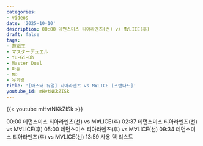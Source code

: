 ```yaml
---
categories:
- videos
date: '2025-10-10'
description: 00:00 데먼스미스 티아라멘츠(선) vs M∀LICE(후)
draft: false
tags:
- 遊戯王
- マスターデュエル
- Yu-Gi-Oh
- Master Duel
- 마듀
- MD
- 유희왕
title: '[마스터 듀얼] 티아라멘츠 vs M∀LICE [스탠다드]'
youtube_id: mHvtNKkZISk
---
```



{{< youtube mHvtNKkZISk >}}

00:00 데먼스미스 티아라멘츠(선) vs M∀LICE(후)
02:37 데먼스미스 티아라멘츠(선) vs M∀LICE(후)
05:00 데먼스미스 티아라멘츠(후) vs M∀LICE(선)
09:34 데먼스미스 티아라멘츠(후) vs M∀LICE(선)
13:59 사용 덱 리스트